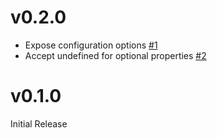 
# v0.2.0

- Expose configuration options [#1](https://github.com/upfrontIO/jscheme/pull/1)
- Accept undefined for optional properties [#2](https://github.com/upfrontIO/jscheme/pull/2)

# v0.1.0

Initial Release

